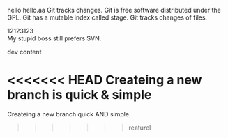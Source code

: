 hello
hello.aa
Git tracks changes.
Git is free software distributed under the GPL.
Git has a mutable index called stage.
Git tracks changes of files.


12123123	
My stupid boss still prefers SVN.


dev content

<<<<<<< HEAD
Createing a new branch is quick & simple
=======
Createing a new branch quick AND simple.
>>>>>>> reaturel
